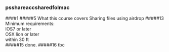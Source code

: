 ### psshareaccsharedfolmac
####1
#####5 What this course covers
Sharing files using airdrop
#####13
Minimum requirements:  
IOS7 or later  
OSX lion or later  
within 30 ft  
#####15
done.
#####16
tbc

